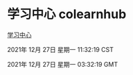 # 学习中心 colearnhub
[学习中心](http://59.174.25.102:56308/colearnhub/)

2021年 12月 27日 星期一 11:32:19 CST

2021年 12月 27日 星期一 03:32:19 GMT
